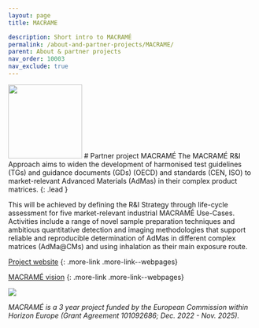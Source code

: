 ```yaml
---
layout: page
title: MACRAME

description: Short intro to MACRAMÉ
permalink: /about-and-partner-projects/MACRAME/
parent: About & partner projects
nav_order: 10003
nav_exclude: true
---
```

<img src="{{ site.baseurl }}/images/logos/MACRAME.png" width="150" class="image--right"/>
#  Partner project MACRAMÉ
The MACRAMÉ R&I Approach aims to widen the development of harmonised test guidelines (TGs) and guidance documents (GDs) (OECD) and standards (CEN, ISO) to market-relevant Advanced Materials (AdMas) in their complex product matrices. 
{: .lead }

This will be achieved by defining the R&I Strategy through life-cycle assessment for five market-relevant industrial MACRAMÉ Use-Cases. Activities include a range of novel sample preparation techniques and ambitious quantitative detection and imaging methodologies that support reliable and reproducible determination of AdMas in different complex matrices (AdMa@CMs) and using inhalation as their main exposure route.

[Project website](https://www.macrame-project.eu)
{: .more-link .more-link--webpages}

[MACRAMÉ vision](https://macrame-project.eu/about-the-macrame-project/#MACRAME-Vision)
{: .more-link .more-link--webpages}

![](https://macrame-project.eu/wp-content/uploads/2023/01/MACRAME_Figure1_v06-1536x803.png)

_MACRAMÉ is a 3 year project funded by the European Commission within Horizon Europe (Grant Agreement 101092686; Dec. 2022 - Nov. 2025)._

